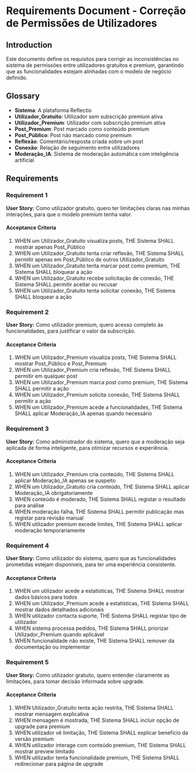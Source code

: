 # Requirements Document - Correção de Permissões de Utilizadores

## Introduction

Este documento define os requisitos para corrigir as inconsistências no sistema de permissões entre utilizadores gratuitos e premium, garantindo que as funcionalidades estejam alinhadas com o modelo de negócio definido.

## Glossary

- **Sistema**: A plataforma Reflectio
- **Utilizador_Gratuito**: Utilizador sem subscrição premium ativa
- **Utilizador_Premium**: Utilizador com subscrição premium ativa
- **Post_Premium**: Post marcado como conteúdo premium
- **Post_Público**: Post não marcado como premium
- **Reflexão**: Comentário/resposta criada sobre um post
- **Conexão**: Relação de seguimento entre utilizadores
- **Moderação_IA**: Sistema de moderação automática com inteligência artificial

## Requirements

### Requirement 1

**User Story:** Como utilizador gratuito, quero ter limitações claras nas minhas interações, para que o modelo premium tenha valor.

#### Acceptance Criteria

1. WHEN um Utilizador_Gratuito visualiza posts, THE Sistema SHALL mostrar apenas Post_Público
2. WHEN um Utilizador_Gratuito tenta criar reflexão, THE Sistema SHALL permitir apenas em Post_Público de outros Utilizador_Gratuito
3. WHEN um Utilizador_Gratuito tenta marcar post como premium, THE Sistema SHALL bloquear a ação
4. WHEN um Utilizador_Gratuito recebe solicitação de conexão, THE Sistema SHALL permitir aceitar ou recusar
5. WHEN um Utilizador_Gratuito tenta solicitar conexão, THE Sistema SHALL bloquear a ação

### Requirement 2

**User Story:** Como utilizador premium, quero acesso completo às funcionalidades, para justificar o valor da subscrição.

#### Acceptance Criteria

1. WHEN um Utilizador_Premium visualiza posts, THE Sistema SHALL mostrar Post_Público e Post_Premium
2. WHEN um Utilizador_Premium cria reflexão, THE Sistema SHALL permitir em qualquer post
3. WHEN um Utilizador_Premium marca post como premium, THE Sistema SHALL permitir a ação
4. WHEN um Utilizador_Premium solicita conexão, THE Sistema SHALL permitir a ação
5. WHEN um Utilizador_Premium acede a funcionalidades, THE Sistema SHALL aplicar Moderação_IA apenas quando necessário

### Requirement 3

**User Story:** Como administrador do sistema, quero que a moderação seja aplicada de forma inteligente, para otimizar recursos e experiência.

#### Acceptance Criteria

1. WHEN um Utilizador_Premium cria conteúdo, THE Sistema SHALL aplicar Moderação_IA apenas se suspeito
2. WHEN um Utilizador_Gratuito cria conteúdo, THE Sistema SHALL aplicar Moderação_IA obrigatoriamente
3. WHEN conteúdo é moderado, THE Sistema SHALL registar o resultado para análise
4. WHEN moderação falha, THE Sistema SHALL permitir publicação mas registar para revisão manual
5. WHEN utilizador premium excede limites, THE Sistema SHALL aplicar moderação temporariamente

### Requirement 4

**User Story:** Como utilizador do sistema, quero que as funcionalidades prometidas estejam disponíveis, para ter uma experiência consistente.

#### Acceptance Criteria

1. WHEN um utilizador acede a estatísticas, THE Sistema SHALL mostrar dados básicos para todos
2. WHEN um Utilizador_Premium acede a estatísticas, THE Sistema SHALL mostrar dados detalhados adicionais
3. WHEN utilizador contacta suporte, THE Sistema SHALL registar tipo de utilizador
4. WHEN sistema processa pedidos, THE Sistema SHALL priorizar Utilizador_Premium quando aplicável
5. WHEN funcionalidade não existe, THE Sistema SHALL remover da documentação ou implementar

### Requirement 5

**User Story:** Como utilizador gratuito, quero entender claramente as limitações, para tomar decisão informada sobre upgrade.

#### Acceptance Criteria

1. WHEN Utilizador_Gratuito tenta ação restrita, THE Sistema SHALL mostrar mensagem explicativa
2. WHEN mensagem é mostrada, THE Sistema SHALL incluir opção de upgrade para premium
3. WHEN utilizador vê limitação, THE Sistema SHALL explicar benefício da versão premium
4. WHEN utilizador interage com conteúdo premium, THE Sistema SHALL mostrar preview limitado
5. WHEN utilizador tenta funcionalidade premium, THE Sistema SHALL redirecionar para página de upgrade
